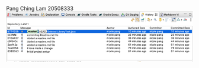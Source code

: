 Pang Ching Lam 20508333
![alt text](https://github.com/nico-co-co/comp3111-lab1-2020s/blob/master/screenshotlab1.png)